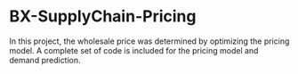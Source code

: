 # BX-SupplyChain-Pricing

In this project, the wholesale price was determined by optimizing the pricing model. A complete set of code is included for the pricing model and demand prediction. 
